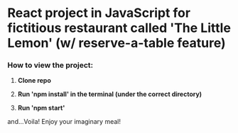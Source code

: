 # React project in JavaScript for fictitious restaurant called 'The Little Lemon' (w/ reserve-a-table feature)

### How to view the project:
1. **Clone repo**

2. **Run 'npm install' in the terminal (under the correct directory)**

3. **Run 'npm start'**

and...Voila! Enjoy your imaginary meal!

